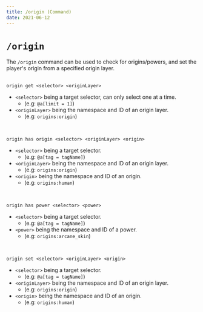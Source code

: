 ```yaml
---
title: /origin (Command)
date: 2021-06-12
---
```


# `/origin`

The `/origin` command can be used to check for origins/powers, and set the player's origin from a specified origin layer.
<br>
<br>

```mcfunction
origin get <selector> <originLayer>
```
* `<selector>` being a target selector, can only select one at a time.
    * (e.g: `@a[limit = 1]`)
* `<originLayer>` being the namespace and ID of an origin layer.
    * (e.g: `origins:origin`)
<br>

```mcfunction
origin has origin <selector> <originLayer> <origin>
```
* `<selector>` being a target selector.
    * (e.g: `@a[tag = tagName]`)
* `<originLayer>` being the namespace and ID of an origin layer.
    * (e.g: `origins:origin`)
* `<origin>` being the namespace and ID of an origin.
    * (e.g: `origins:human`)
<br>

```mcfunction
origin has power <selector> <power>
```
* `<selector>` being a target selector.
    * (e.g: `@a[tag = tagName]`)
* `<power>` being the namespace and ID of a power.
    * (e.g: `origins:arcane_skin`)
<br>

```mcfunction
origin set <selector> <originLayer> <origin>
```
* `<selector>` being a target selector.
    * (e.g: `@a[tag = tagName]`)
* `<originLayer>` being the namespace and ID of an origin layer.
    * (e.g: `origins:origin`)
* `<origin>` being the namespace and ID of an origin.
    * (e.g: `origins:human`)